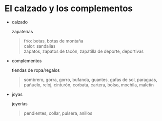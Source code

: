 # El calzado y los complementos

- calzado

  zapaterías

  > frío: botas, botas de montaña
  <br> calor: sandalias
  <br> zapatos, zapatos de tacón, zapatilla de deporte, deportivas

- complementos

  tiendas de ropa/regalos

  > sombrero, gorra, gorro, bufanda, guantes, gafas de sol, paraguas, pañuelo, reloj, cinturón, corbata, cartera, bolso, mochila, maletín

- joyas

  joyerías

  > pendientes, collar, pulsera, anillos
